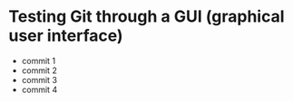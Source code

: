 # Testing Git through a GUI (graphical user interface)

- commit 1
- commit 2
- commit 3
- commit 4
